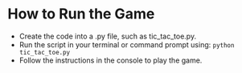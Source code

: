 # How to Run the Game
* Create the code into a .py file, such as tic_tac_toe.py.
* Run the script in your terminal or command prompt using:
  `python tic_tac_toe.py`
* Follow the instructions in the console to play the game.
